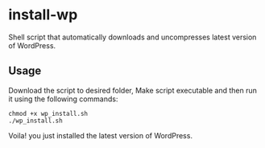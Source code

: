 # install-wp
Shell script that automatically downloads and uncompresses latest version of WordPress. 

## Usage

Download the script to desired folder, 
Make script executable and then run it using the following commands:

```
chmod +x wp_install.sh
./wp_install.sh
```

Voila! you just installed the latest version of WordPress.
